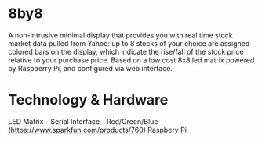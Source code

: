 8by8
====

A non-intrusive minimal display that provides you with real time stock market data pulled from Yahoo: up to 8 stocks of your choice are assigned colored bars on the display, which indicate the rise/fall of the stock price relative to your purchase price. Based on a low cost 8x8 led matrix powered by Raspberry Pi, and configured via web interface.

Technology & Hardware
=====================
LED Matrix - Serial Interface - Red/Green/Blue (https://www.sparkfun.com/products/760)
Raspbery Pi
